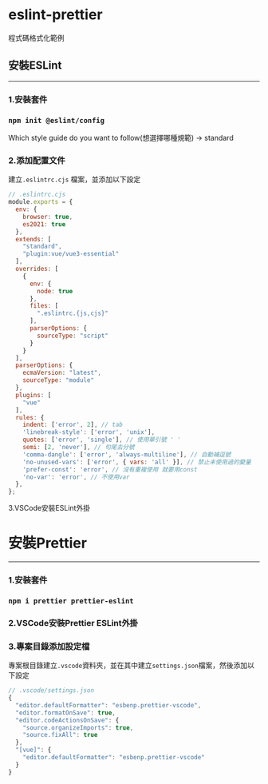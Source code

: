 # eslint-prettier
程式碼格式化範例

## 安裝ESLint
---
### 1.安裝套件
### `npm init @eslint/config`
Which style guide do you want to follow(想選擇哪種規範) → standard

### 2.添加配置文件
建立`.eslintrc.cjs` 檔案，並添加以下設定
```jsx
// .eslintrc.cjs
module.exports = {
  env: {
    browser: true,
    es2021: true
  },
  extends: [
    "standard",
    "plugin:vue/vue3-essential"
  ],
  overrides: [
    {
      env: {
        node: true
      },
      files: [
        ".eslintrc.{js,cjs}"
      ],
      parserOptions: {
        sourceType: "script"
      }
    }
  ],
  parserOptions: {
    ecmaVersion: "latest",
    sourceType: "module"
  },
  plugins: [
    "vue"
  ],
  rules: {
    indent: ['error', 2], // tab
    'linebreak-style': ['error', 'unix'],
    quotes: ['error', 'single'], // 使用單引號 ' '
    semi: [2, 'never'], // 句尾去分號
    'comma-dangle': ['error', 'always-multiline'], // 自動補逗號
    'no-unused-vars': ['error', { vars: 'all' }], // 禁止未使用過的變量
    'prefer-const': 'error', // 沒有重複使用 就要用const
    'no-var': 'error', // 不使用var
  },
};
```

3.VSCode安裝ESLint外掛

# 安裝Prettier
---
### 1.安裝套件
### `npm i prettier prettier-eslint`

### 2.VSCode安裝Prettier ESLint外掛

### 3.專案目錄添加設定檔
專案根目錄建立`.vscode`資料夾，並在其中建立`settings.json`檔案，然後添加以下設定
```jsx
// .vscode/settings.json
{
  "editor.defaultFormatter": "esbenp.prettier-vscode",
  "editor.formatOnSave": true,
  "editor.codeActionsOnSave": {
    "source.organizeImports": true,
    "source.fixAll": true
  },
  "[vue]": {
    "editor.defaultFormatter": "esbenp.prettier-vscode"
  }
}
```

